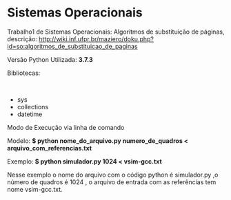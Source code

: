# Sistemas Operacionais
Trabalho1 de Sistemas Operacionais: Algoritmos de substituição de páginas, descrição: http://wiki.inf.ufpr.br/maziero/doku.php?id=so:algoritmos_de_substituicao_de_paginas

Versão Python Utilizada: <b> 3.7.3 </b>
<p>Bibliotecas:</p> </br>
<ul>
 <li> sys </li>
 <li>  collections </li>
  <li> datetime </li>
</ul>
Modo de Execução via linha de comando

Modelo:
<b>$ python nome_do_arquivo.py  numero_de_quadros < arquivo_com_referencias.txt </b>

Exemplo: 
<b>$ python simulador.py 1024 < vsim-gcc.txt</b>

Nesse exemplo o nome do arquivo com o código python é simulador.py ,o número de quadros é 1024 , o arquivo de entrada com as referências tem nome vsim-gcc.txt.
